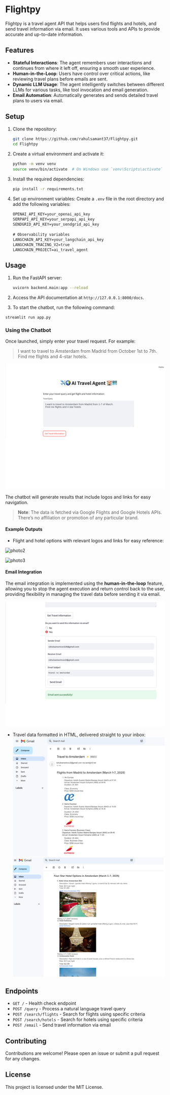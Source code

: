 # Flightpy

Flightpy is a travel agent API that helps users find flights and hotels, and send travel information via email. It uses various tools and APIs to provide accurate and up-to-date information.

## **Features**

- **Stateful Interactions**: The agent remembers user interactions and continues from where it left off, ensuring a smooth user experience.
- **Human-in-the-Loop**: Users have control over critical actions, like reviewing travel plans before emails are sent.
- **Dynamic LLM Usage**: The agent intelligently switches between different LLMs for various tasks, like tool invocation and email generation.
- **Email Automation**: Automatically generates and sends detailed travel plans to users via email.

## Setup

1. Clone the repository:
    ```bash
    git clone https://github.com/rahulsamant37/Flightpy.git
    cd Flightpy
    ```

2. Create a virtual environment and activate it:
    ```bash
    python -m venv venv
    source venv/bin/activate  # On Windows use `venv\Scripts\activate`
    ```

3. Install the required dependencies:
    ```bash
    pip install -r requirements.txt
    ```

4. Set up environment variables:
    Create a `.env` file in the root directory and add the following variables:
    ```
    OPENAI_API_KEY=your_openai_api_key
    SERPAPI_API_KEY=your_serpapi_api_key
    SENDGRID_API_KEY=your_sendgrid_api_key

    # Observability variables
    LANGCHAIN_API_KEY=your_langchain_api_key
    LANGCHAIN_TRACING_V2=true
    LANGCHAIN_PROJECT=ai_travel_agent
    ```

## Usage

1. Run the FastAPI server:
    ```bash
    uvicorn backend.main:app --reload
    ```

2. Access the API documentation at `http://127.0.0.1:8000/docs`.

3. To start the chatbot, run the following command:
```
streamlit run app.py
```

### Using the Chatbot
Once launched, simply enter your travel request. For example:
> I want to travel to Amsterdam from Madrid from October 1st to 7th. Find me flights and 4-star hotels.


![photo1](https://github.com/rahulsamant37/Flightpy/blob/main/assets/Four-Star%20Hotel%20Options%20in%20Amsterdam%20(March%201-7%2C%202025)%20(2).png)

The chatbot will generate results that include logos and links for easy navigation.

> **Note**: The data is fetched via Google Flights and Google Hotels APIs. There’s no affiliation or promotion of any particular brand.


#### Example Outputs

- Flight and hotel options with relevant logos and links for easy reference:

![photo2](https://github.com/user-attachments/assets/741e010c-22cf-4d31-a518-441b076ec58f)

![photo3](https://github.com/user-attachments/assets/a29173c7-852d-41ab-b3fe-94e6cca83c78)


#### Email Integration
The email integration is implemented using the **human-in-the-loop** feature, allowing you to stop the agent execution and return control back to the user, providing flexibility in managing the travel data before sending it via email.

![photo4](https://github.com/rahulsamant37/Flightpy/blob/main/assets/Four-Star%20Hotel%20Options%20in%20Amsterdam%20(March%201-7%2C%202025)%20(3).png)

- Travel data formatted in HTML, delivered straight to your inbox:
![photo5](https://github.com/rahulsamant37/Flightpy/blob/main/assets/Four-Star%20Hotel%20Options%20in%20Amsterdam%20(March%201-7%2C%202025)%20(1).png)
![photo6](https://github.com/rahulsamant37/Flightpy/blob/main/assets/Four-Star%20Hotel%20Options%20in%20Amsterdam%20(March%201-7%2C%202025).png)


## Endpoints

- `GET /` - Health check endpoint
- `POST /query` - Process a natural language travel query
- `POST /search/flights` - Search for flights using specific criteria
- `POST /search/hotels` - Search for hotels using specific criteria
- `POST /email` - Send travel information via email

## Contributing

Contributions are welcome! Please open an issue or submit a pull request for any changes.

## License

This project is licensed under the MIT License.

